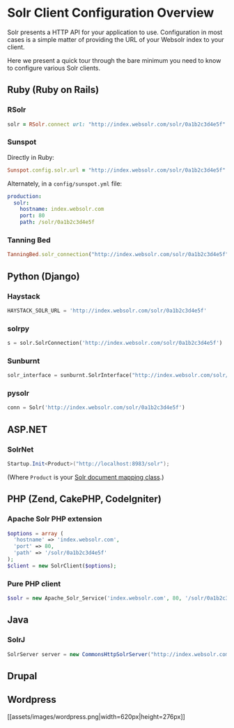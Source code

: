 # Solr Client Configuration Overview

Solr presents a HTTP API for your application to use. Configuration in most cases is a simple matter of providing the URL of your Websolr index to your client.

Here we present a quick tour through the bare minimum you need to know to configure various Solr clients.

## Ruby (Ruby on Rails)

### RSolr

```ruby
solr = RSolr.connect url: "http://index.websolr.com/solr/0a1b2c3d4e5f"
```

### Sunspot

Directly in Ruby:

```ruby
Sunspot.config.solr.url = "http://index.websolr.com/solr/0a1b2c3d4e5f"
```

Alternately, in a `config/sunspot.yml` file:

```yml
production:
  solr:
    hostname: index.websolr.com
    port: 80
    path: /solr/0a1b2c3d4e5f
```

### Tanning Bed

```ruby
TanningBed.solr_connection("http://index.websolr.com/solr/0a1b2c3d4e5f")
```

## Python (Django)

### Haystack

```python
HAYSTACK_SOLR_URL = 'http://index.websolr.com/solr/0a1b2c3d4e5f'
```

### solrpy

```python
s = solr.SolrConnection('http://index.websolr.com/solr/0a1b2c3d4e5f')
```

### Sunburnt

```python
solr_interface = sunburnt.SolrInterface("http://index.websolr.com/solr/0a1b2c3d4e5f")
```

### pysolr

```python
conn = Solr('http://index.websolr.com/solr/0a1b2c3d4e5f')
```

## ASP.NET

### SolrNet

```csharp
Startup.Init<Product>("http://localhost:8983/solr");
```

(Where `Product` is your [Solr document mapping class](http://code.google.com/p/solrnet/wiki/Mapping).)

## PHP (Zend, CakePHP, CodeIgniter)

### Apache Solr PHP extension

```php
$options = array (
  'hostname' => 'index.websolr.com',
  'port' => 80,
  'path' => '/solr/0a1b2c3d4e5f'
);
$client = new SolrClient($options);
```

### Pure PHP client

```php
$solr = new Apache_Solr_Service('index.websolr.com', 80, '/solr/0a1b2c3d4e5f');
```

## Java

### SolrJ

```java
SolrServer server = new CommonsHttpSolrServer("http://index.websolr.com/solr/0a1b2c3d4e5f");
```

## Drupal

## Wordpress

[[assets/images/wordpress.png|width=620px|height=276px]]